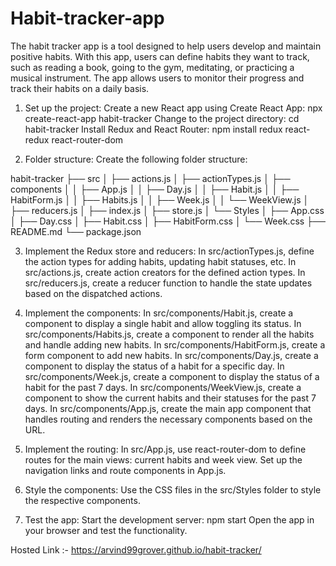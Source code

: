 # Habit-tracker-app

The habit tracker app is a tool designed to help users develop and maintain positive habits. With this app, users can define habits they want to track, such as reading a book, going to the gym, meditating, or practicing a musical instrument. The app allows users to monitor their progress and track their habits on a daily basis.

1. Set up the project:
	Create a new React app using Create React App: npx create-react-app habit-tracker
	Change to the project directory: cd habit-tracker
	Install Redux and React Router: npm install redux react-redux react-router-dom

2. Folder structure:
	Create the following folder structure:


habit-tracker
├── src
│   ├── actions.js
│   ├── actionTypes.js
│   ├── components
│   │   ├── App.js
│   │   ├── Day.js
│   │   ├── Habit.js
│   │   ├── HabitForm.js
│   │   ├── Habits.js
│   │   ├── Week.js
│   │   └── WeekView.js
│   ├── reducers.js
│   ├── index.js
│   ├── store.js
│   └── Styles
│       ├── App.css
│       ├── Day.css
│       ├── Habit.css
│       ├── HabitForm.css
│       └── Week.css
├── README.md
└── package.json


3. Implement the Redux store and reducers:
	In src/actionTypes.js, define the action types for adding habits, updating habit statuses, etc.
	In src/actions.js, create action creators for the defined action types.
	In src/reducers.js, create a reducer function to handle the state updates based on the dispatched actions.

4. Implement the components:
	In src/components/Habit.js, create a component to display a single habit and allow toggling its status.
	In src/components/Habits.js, create a component to render all the habits and handle adding new habits.
	In src/components/HabitForm.js, create a form component to add new habits.
	In src/components/Day.js, create a component to display the status of a habit for a specific day.
	In src/components/Week.js, create a component to display the status of a habit for the past 7 days.
	In src/components/WeekView.js, create a component to show the current habits and their statuses for the past 7 days.
	In src/components/App.js, create the main app component that handles routing and renders the necessary components based on the URL.
	
5. Implement the routing:
	In src/App.js, use react-router-dom to define routes for the main views: current habits and week view.
	Set up the navigation links and route components in App.js.
	
6. Style the components:
	Use the CSS files in the src/Styles folder to style the respective components.

7. Test the app:
	Start the development server: npm start
	Open the app in your browser and test the functionality.

Hosted Link :- https://arvind99grover.github.io/habit-tracker/
